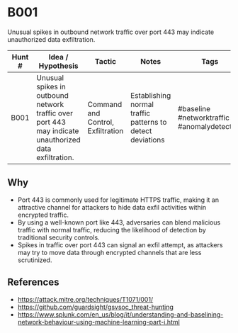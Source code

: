 # B001
Unusual spikes in outbound network traffic over port 443 may indicate unauthorized data exfiltration.

| Hunt # | Idea / Hypothesis                                                                 | Tactic           | Notes                                   | Tags                                   | Submitter   | 
|--------------|----------------------------------------------------------------------------|------------------|-----------------------------------------|----------------------------------------|----------------------------------------|
| B001         | Unusual spikes in outbound network traffic over port 443 may indicate unauthorized data exfiltration. | Command and Control, Exfiltration      | Establishing normal traffic patterns to detect deviations | #baseline #networktraffic #anomalydetection |[Sydney Marrone](https://x.com/letswastetime)

## Why

- Port 443 is commonly used for legitimate HTTPS traffic, making it an attractive channel for attackers to hide data exfil activities within encrypted traffic.
- By using a well-known port like 443, adversaries can blend malicious traffic with normal traffic, reducing the likelihood of detection by traditional security controls.
- Spikes in traffic over port 443 can signal an exfil attempt, as attackers may try to move data through encrypted channels that are less scrutinized.

## References

- https://attack.mitre.org/techniques/T1071/001/
- https://github.com/guardsight/gsvsoc_threat-hunting
- https://www.splunk.com/en_us/blog/it/understanding-and-baselining-network-behaviour-using-machine-learning-part-i.html
